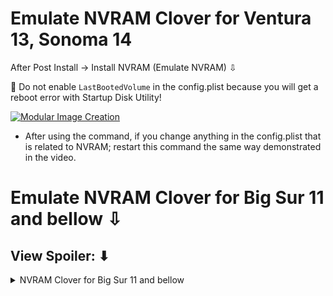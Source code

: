# Emulate NVRAM Clover for Ventura 13, Sonoma 14
After Post Install -> Install NVRAM (Emulate NVRAM) ⇩

🚫  Do not enable `LastBootedVolume` in the config.plist because you will get a reboot error with Startup Disk Utility!

[![Modular Image Creation](https://github.com/chris1111/Clover-OCLP-Duet-Legacy/assets/6248794/55d38a2f-1f49-4fe3-a650-76cc0114e3e1)](https://youtu.be/Mx7U41DRcDo)

* After using the command, if you change anything in the config.plist that is related to NVRAM; restart this command the same way demonstrated in the video.


# Emulate NVRAM Clover for Big Sur 11 and bellow ⇩
## View Spoiler: ⬇︎

<details> 
  <summary>NVRAM Clover for Big Sur 11 and bellow</summary>
Enable DefaultVolume=LastBootedVolume  in config.plist


![Screenshot 2024-05-26 at 6 37 34 PM](https://github.com/chris1111/Clover-OCLP-Duet-Legacy/assets/6248794/8cfcf065-ba29-4a35-96b7-6ea0bb83653e)

### Reboot macOS
* Open Terminal : type
nvram -x -p > ~/nvram.plist

![Screen Shot 2024-05-26 at 6 51 47 PM](https://github.com/chris1111/Clover-OCLP-Duet-Legacy/assets/6248794/26fa6912-3b96-4bdc-a24e-391953ae3223)


### Mount the EFI Partition
Copy and paste nvram.plist to EFI Partition

![Screen Shot 2024-05-26 at 6 52 22 PM](https://github.com/chris1111/Clover-OCLP-Duet-Legacy/assets/6248794/72c2c55b-b680-4f83-ad6a-a17978c36dc7)


### Disabled DefaultVolume=LastBootedVolume in config.plist

![Screenshot 2024-05-26 at 6 57 04 PM](https://github.com/chris1111/Clover-OCLP-Duet-Legacy/assets/6248794/ba60855e-0f21-4ec0-8b59-6e1397146e5f)

## Your get to go, reboot macOS
</details>
